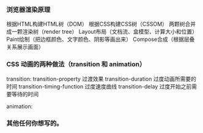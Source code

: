 ### 浏览器渲染原理
根据HTML构建HTML树（DOM）
根据CSS构建CSS树（CSSOM）
两颗树合并成一颗渲染树（render tree）
Layout布局（文档流、盒模型、计算大小和位置）
Paint绘制（把边框颜色、文字颜色、阴影等画出来）
Compose合成（根据层叠关系展示画面）

### CSS 动画的两种做法（transition 和 animation）
transition:
        transition-property 过渡效果
        transition-duration 过度动画所需要的时间
        transition-timing-function 过度速度曲线
        transition-delay 过度开始之前需要等待的时间

animation:





### 其他任何你想写的。
